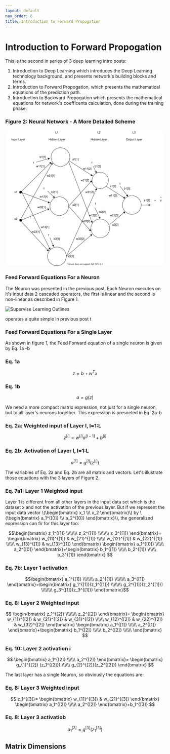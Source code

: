 ```yaml
---
layout: default
nav_order: 6
title: Introduction to Forward Propogation
---
```

# Introduction to Forward Propogation

This is the second in series of 3 deep learning intro posts:
1. Introduction to Deep Learning which introduces the Deep Learning technology background, and presents network's building blocks and terms.
2. Introduction to Forward Propogation, which presents the mathematical equations of the prediction path.
3. Introduction to Backward Propogation which presents the mathematical equations for network's coefficents calculation, done during the training phase.


 

 
 ### Figure 2: Neural Network - A More Detailed Scheme

![Supervise Learning Outlines](../assets/images/neural-networks/neural-network.svg)



 ### Feed Forward Equations For a Neuron
 
The Neuron was presented in the previous post. Each Neuron executes on it's input data 2 cascaded operators, the first is linear and the second is non-linear as described in Figure 1.

![Supervise Learning Outlines](../assets/images/neural-networks/euron_cascaded_operator.png)


 
 
 
 
 operates a quite simple In previous post t
 


 ### Feed Forward Equations For a Single Layer

As shown in figure 1, the Feed Forward equation of a single neuron is given by Eq. 1a -b

### Eq. 1a
$$z=b+w^Tx$$

### Eq. 1b
$$a=g(z)$$


We need a more compact matrix expression, not just for a single neuron, but to all layer's neurons together. This expression is presneted in Eq. 2a-b

### Eq. 2a: Weighted input of Layer l, l=1:L
$$
z^{[l]}=w^{[l]}a^{[l-1]}+b^{[l]}
$$

### Eq. 2b: Activation of Layer l, l=1:L
$$
a^{[1]}=g^{[l]}(z^{[l]})
$$


The variables of Eq. 2a and Eq. 2b are all matrix and vectors. Let's illustrate those equations with the 3 layers of Figure 2.

 


### Eq. 7a1: Layer 1 Weighted input

Layer 1 is different from all other layers in the input data set which is the dataset x and not the activation of the previous layer. But if we represent the input data vector \\(\begin{bmatrix}
x_1 \\\\\\
x_2
\end{bmatrix}\\) by \\(\begin{bmatrix}
a_1^{[0]} \\\\\\
a_2^{[0]}
\end{bmatrix}\\), the generalized expression can fir for this layer too:



$$\begin{bmatrix}
z_1^{[1]} \\\\\\\\ 
z_2^{[1]} \\\\\\\\ 
z_3^{[1]}
\end{bmatrix}=
\begin{bmatrix}
w_{11}^{[1]}  & w_{21}^{[1]} \\\\\\ 
w_{12}^{[1]}  & w_{22}^{[1]} \\\\\\ 
w_{13}^{[1]}  & w_{13}^{[1]} 
\end{bmatrix} \begin{bmatrix}
a_1^{[0]}  \\\\\\ 
a_2^{[0]}
\end{bmatrix}+\begin{bmatrix}
b_1^{[1]} \\\\\\ 
b_2^{[1]} \\\\\\ 
b_3^{[1]} 
\end{bmatrix}
$$

### Eq. 7b: Layer 1 activation

$$\begin{bmatrix}
a_1^{[1]} \\\\\\\\ 
a_2^{[1]} \\\\\\\\ 
a_3^{[1]}
\end{bmatrix}=\begin{bmatrix}
g_1^{[1]}(z_1^{[1]}) \\\\\\\\ 
g_2^{[1]}(z_2^{[1]}) \\\\\\\\ 
g_3^{[1]}(z_3^{[1]})
\end{bmatrix}$$



### Eq. 8: Layer 2 Weighted input


$$
\begin{bmatrix}
z_1^{[2]} \\\\\\\\ 
z_2^{[2]}
\end{bmatrix}=
\begin{bmatrix}
w_{11}^{[2]}  & w_{21}^{[2]} & w_{31}^{[2]} \\\\\\ 
w_{12}^{[2]}  & w_{22}^{[2]} & w_{32}^{[2]}
\end{bmatrix} \begin{bmatrix}
a_1^{[1]} \\\\\\ 
a_2^{[1]}
\end{bmatrix}+\begin{bmatrix}
b_1^{[2]} \\\\\\ 
b_2^{[2]} \\\\\\ 
\end{bmatrix}
$$

### Eq. 10: Layer 2 activation i
$$
\begin{bmatrix}
a_1^{[2]} \\\\\\
a_2^{[2]} 
\end{bmatrix}=
\begin{bmatrix}
g_{1}^{[2]} (z_1^{[2]}) \\\\\\ 
g_{2}^{[2]}(z_2^{[2]})
\end{bmatrix}
$$

The last layer has a single Neuron, so obviously the equations are:

### Eq. 8: Layer 3 Weighted input


$$
z_1^{[3]}=
\begin{bmatrix}
w_{11}^{[3]}  & w_{21}^{[3]}
\end{bmatrix} \begin{bmatrix}
a_1^{[2]} \\\\\\
a_2^{[2]}
\end{bmatrix}+b_1^{[3]}
$$


### Eq. 8: Layer 3 activatiob


$$
a_1^{[3]}=
g^{[3]}(z_1^{[3]})
$$

## Matrix Dimensions
